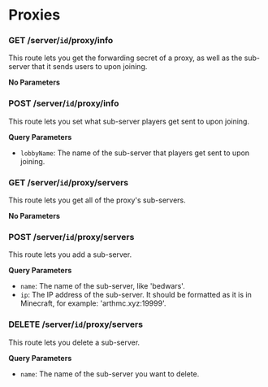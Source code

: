 # Proxies

### GET /server/`id`/proxy/info

This route lets you get the forwarding secret of a proxy, as well as the sub-server that it sends users to upon joining.

**No Parameters**

### POST /server/`id`/proxy/info

This route lets you set what sub-server players get sent to upon joining.

**Query Parameters**

- `lobbyName`: The name of the sub-server that players get sent to upon joining.

### GET /server/`id`/proxy/servers

This route lets you get all of the proxy's sub-servers.

**No Parameters**

### POST /server/`id`/proxy/servers

This route lets you add a sub-server.

**Query Parameters**

- `name`: The name of the sub-server, like 'bedwars'.
- `ip`: The IP address of the sub-server. It should be formatted as it is in Minecraft, for example: 'arthmc.xyz:19999'.

### DELETE /server/`id`/proxy/servers

This route lets you delete a sub-server.

**Query Parameters**

- `name`: The name of the sub-server you want to delete.